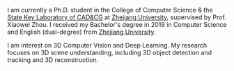 I am currently a Ph.D. student in the College of Computer Science & the [State Key Laboratory of CAD&CG](http://www.cad.zju.edu.cn/) at [Zhejiang University](http://www.zju.edu.cn/english/),
supervised by Prof. Xiaowei Zhou. I received my Bachelor's degree in 2019 in Computer Science and
English (dual-degree) from [Zhejiang University](http://www.zju.edu.cn/english/).

I am interest on 3D Computer Vision and Deep Learning. My research focuses on 3D scene
understanding, including 3D object detection and tracking and 3D reconstruction.